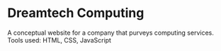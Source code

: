# Dreamtech Computing
A conceptual website for a company that purveys computing services.
<br />
Tools used: HTML, CSS, JavaScript
